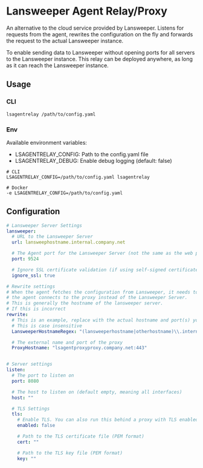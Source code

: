 # Lansweeper Agent Relay/Proxy
An alternative to the cloud service provided by Lansweeper. Listens for requests from the agent, rewrites the configuration on the fly and forwards the request to the actual Lansweeper instance.

To enable sending data to Lansweeper without opening ports for all servers to the Lansweeper instance. This relay can be deployed anywhere, as long as it can reach the Lansweeper instance.

## Usage
### CLI
```
lsagentrelay /path/to/config.yaml
```

### Env

Available environment variables:
- LSAGENTRELAY_CONFIG: Path to the config.yaml file
- LSAGENTRELAY_DEBUG: Enable debug logging (default: false)

```
# CLI
LSAGENTRELAY_CONFIG=/path/to/config.yaml lsagentrelay

# Docker
-e LSAGENTRELAY_CONFIG=/path/to/config.yaml
```

## Configuration
```yaml
# Lansweeper Server Settings
lansweeper:
  # URL to the Lansweeper Server
  url: lansweephostname.internal.company.net

  # The Agent port for the Lansweeper Server (not the same as the web port), default is 9524
  port: 9524

  # Ignore SSL certificate validation (if using self-signed certificates)
  ignore_ssl: true

# Rewrite settings
# When the agent fetches the configuration from Lansweeper, it needs to rewrite some settings so that
# the agent connects to the proxy instead of the Lansweeper Server.
# This is generally the hostname of the lansweeper server.
# If this is incorrect
rewrite:
  # This is an example, replace with the actual hostname and port(s) you want to rewrite
  # This is case insensitive
  LansweeperHostnameRegex: "(lansweeperhostname|otherhostname)\\.internal\\.company\\.net:(9524|443)"

  # The external name and port of the proxy
  ProxyHostname: "lsagentproxyproxy.company.net:443"


# Server settings
listen:
  # The port to listen on
  port: 8080

  # The host to listen on (default empty, meaning all interfaces)
  host: ""

  # TLS Settings
  tls:
    # Enable TLS. You can also run this behind a proxy with TLS enabled.
    enabled: false

    # Path to the TLS certificate file (PEM format)
    cert: ""

    # Path to the TLS key file (PEM format)
    key: ""

```
